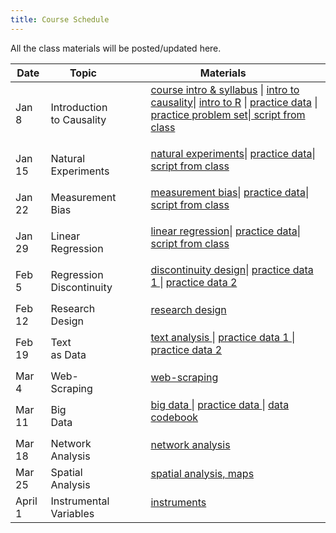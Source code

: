 ```yaml
---
title: Course Schedule
---
```

<p>
All the class materials will be posted/updated here.
</p>

<div>
  <table class="table table-striped table-hover">
    <thead>
      <tr>
        <th>Date</th>
        <th>Topic</th>
        <th>Materials</th>
              </tr>
    </thead>
    <tbody>
      <tr>
        <td>Jan 8</td>
        <td>Introduction <br>
         to Causality</td>
        <td>
          <dl>
          <dd><a href="../materials/01_intro.html" target=_blank>course intro & syllabus</a> | <a href="../materials/02_causality.html" target=_blank>intro to causality</a>| <a href="../materials/01_intro_R.html" target=_blank>intro to R</a> | <a href="../materials/data/rosca.csv" target=_blank> practice data</a> | <a href="../materials/problem sets/02_causality_problem_set.pdf" target=_blank> practice problem set</a>|<a href="../materials/code from class/class1script.R" target=_blank> script from class </a>
          </dd>
          </dl>
        </td>
      </tr>
      <tr>
        <td>Jan 15</td>
        <td>Natural <br>
         Experiments</td>
        <td>
          <dl>
          <dd><a href="../materials/03_obs_data.html" target=_blank>natural experiments</a>| <a href="../materials/data/hprice.csv" target=_blank> practice data</a>|<a href="../materials/code from class/class2script.R" target=_blank> script from class </a>
          </dd>
          </dl>
        </td>
      </tr>
      <tr>
        <td>Jan 22</td>
        <td>Measurement <br>
         Bias</td>
        <td>
          <dl>
          <dd><a href="../materials/04_measurement.html" target=_blank>measurement bias</a>| <a href="../materials/data/vignettes.csv" target=_blank> practice data</a>|<a href="../materials/code from class/class3script.R" target=_blank> script from class </a>
          </dd>
          </dl>
        </td>
      </tr>
      <tr>
        <td>Jan 29</td>
        <td>Linear  <br>
         Regression</td>
        <td>
          <dl>
          <dd><a href="../materials/05_regression.html" target=_blank>linear regression</a>| <a href="../materials/data/social.csv" target=_blank> practice data</a>|<a href="../materials/code from class/class4script.R" target=_blank> script from class </a>
          </dd>
          </dl>
        </td>
      </tr>
      <tr>
        <td>Feb 5</td>
        <td>Regression  <br>
         Discontinuity </td>
        <td>
          <dl>
          <dd><a href="../materials/06_discontinuity_design.html" target=_blank>discontinuity design</a>| <a href="../materials/data/MPs.csv" target=_blank> practice data 1 </a>| <a href="../materials/data/transfer.csv" target=_blank> practice data 2 </a>
          </dd>
          </dl>
        </td>
      </tr>
      <tr>
        <td>Feb 12</td>
        <td>Research  <br>
         Design </td>
        <td>
          <dl>
          <dd><a href="../materials/07_research_design.html" target=_blank> research design </a>
          </dd>
          </dl>
        </td>
      </tr>
      <tr>
        <td>Feb 19</td>
        <td>Text  <br>
         as Data </td>
        <td>
          <dl>
          <dd><a href="../materials/07_text_as_data.html" target=_blank> text analysis </a>| <a href="../materials/data/example1.zip" target=_blank> practice data 1 </a>| <a href="../materials/data/example2.zip" target=_blank> practice data 2 </a>
          </dd>
          </dl>
        </td>
      </tr>
      <tr>
        <td>Mar 4</td>
        <td>Web-  <br>
         Scraping </td>
        <td>
          <dl>
          <dd><a href="../materials/08_webscraping.html" target=_blank> web-scraping </a>
          </dd>
          </dl>
        </td>
      </tr>
      <tr>
        <td>Mar 11</td>
        <td>Big  <br>
         Data </td>
        <td>
          <dl>
          <dd><a href="../materials/09_bigdata.html" target=_blank> big data </a>| <a href="../materials/data/GTD_data_small.csv" target=_blank> practice data </a>| <a href="../materials/data/GTD Codebook.pdf" target=_blank> data codebook </a>
          </dd>
          </dl>
        </td>
      </tr>
      <tr>
        <td>Mar 18</td>
        <td>Network <br>
         Analysis </td>
        <td>
          <dl>
          <dd><a href="../materials/10_networks.html" target=_blank> network analysis </a>
          </dd>
          </dl>
        </td>
      </tr>
      <tr>
        <td>Mar 25</td>
        <td>Spatial <br>
         Analysis </td>
        <td>
          <dl>
          <dd><a href="../materials/11_maps.html" target=_blank> spatial analysis, maps </a>
          </dd>
          </dl>
        </td>
      </tr>
      <tr>
        <td>April 1</td>
        <td>Instrumental  <br>
         Variables </td>
        <td>
          <dl>
          <dd><a href="../materials/12_instruments.html" target=_blank> instruments </a>
          </dd>
          </dl>
        </td>
      </tr>
      </tbody>
  </table>
</div>
